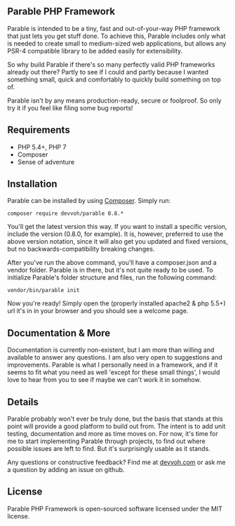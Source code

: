 ## Parable PHP Framework

Parable is intended to be a tiny, fast and out-of-your-way PHP framework that just lets you get stuff done. To achieve 
this, Parable includes only what is needed to create small to medium-sized web applications, but allows any PSR-4 
compatible library to be added easily for extensibility.

So why build Parable if there's so many perfectly valid PHP frameworks already out there? Partly to see if I could and
partly because I wanted something small, quick and comfortably to quickly build something on top of.

Parable isn't by any means production-ready, secure or foolproof. So only try it if you feel like filing some bug reports!

## Requirements

- PHP 5.4+, PHP 7
- Composer
- Sense of adventure

## Installation

Parable can be installed by using [Composer](http://getcomposer.org/). Simply run:

`composer require devvoh/parable 0.8.*`

You'll get the latest version this way. If you want to install a specific version, include the version (0.8.0, for example). 
It is, however, preferred to use the above version notation, since it will also get you updated and fixed versions, but no
backwards-compatibility breaking changes.

After you've run the above command, you'll have a composer.json and a vendor folder. Parable is in there, but it's not
quite ready to be used. To initialize Parable's folder structure and files, run the following command:

`vendor/bin/parable init`

Now you're ready! Simply open the (properly installed apache2 & php 5.5+) url it's in in your browser and you should
see a welcome page.

## Documentation & More

Documentation is currently non-existent, but I am more than willing and available to answer any questions. I am also very
open to suggestions and improvements. Parable is what I personally need in a framework, and if it seems to fit what you
need as well 'except for these small things', I would love to hear from you to see if maybe we can't work it in somehow.

## Details

Parable probably won't ever be truly done, but the basis that stands at this point will provide a good platform to build out
from. The intent is to add unit testing, documentation and more as time moves on. For now, it's time for me to start
implementing Parable through projects, to find out where possible issues are left to find. But it's surprisingly
usable as it stands.

Any questions or constructive feedback? Find me at [devvoh.com](http://devvoh.com) or ask me a question by adding an 
issue on github.

## License

Parable PHP Framework is open-sourced software licensed under the MIT license.
